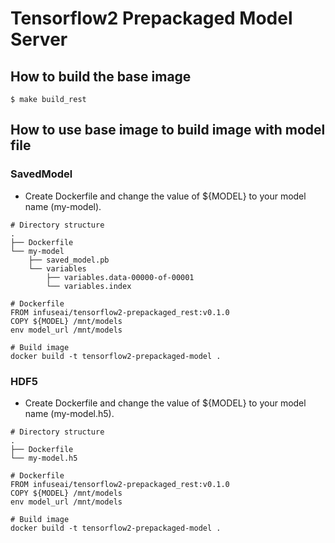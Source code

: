 # Tensorflow2 Prepackaged Model Server

## How to build the base image

```
$ make build_rest
```

## How to use base image to build image with model file

### SavedModel
- Create Dockerfile and change the value of ${MODEL} to your model name (my-model).
```
# Directory structure
.
├── Dockerfile
└── my-model
    ├── saved_model.pb
    └── variables
        ├── variables.data-00000-of-00001
        └── variables.index
```
```
# Dockerfile
FROM infuseai/tensorflow2-prepackaged_rest:v0.1.0
COPY ${MODEL} /mnt/models
env model_url /mnt/models
```
```
# Build image
docker build -t tensorflow2-prepackaged-model .
```

### HDF5
- Create Dockerfile and change the value of ${MODEL} to your model name (my-model.h5).
```
# Directory structure
.
├── Dockerfile
└── my-model.h5
```
```
# Dockerfile
FROM infuseai/tensorflow2-prepackaged_rest:v0.1.0
COPY ${MODEL} /mnt/models
env model_url /mnt/models
```
```
# Build image
docker build -t tensorflow2-prepackaged-model .
```

